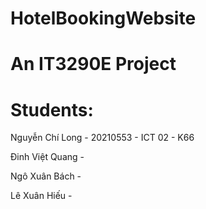 # HotelBookingWebsite

# An IT3290E Project

# Students:

 Nguyễn Chí Long - 20210553 - ICT 02 - K66 <space><space>

 Đinh Việt Quang - <space><space>

 Ngô Xuân Bách - <space><space>

 Lê Xuân Hiếu - <space><space>
